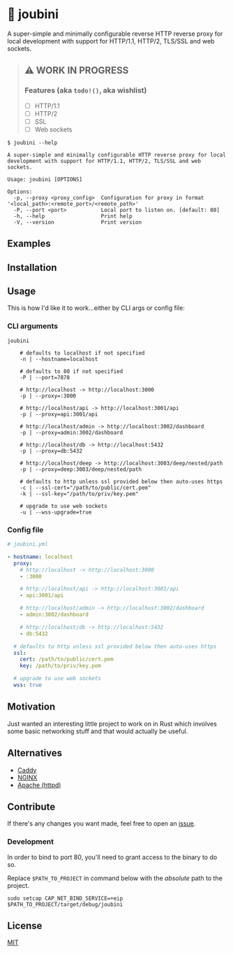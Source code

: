 # 🐙 joubini

A super-simple and minimally configurable reverse HTTP reverse proxy for local development with support for HTTP/1.1, HTTP/2, TLS/SSL and web sockets.

> ## ⚠️ WORK IN PROGRESS
>
> ### Features (aka `todo!()`, aka wishlist)
>
> - [ ] HTTP/1.1
> - [ ] HTTP/2
> - [ ] SSL
> - [ ] Web sockets

```shell
$ joubini --help

A super-simple and minimally configurable HTTP reverse proxy for local development with support for HTTP/1.1, HTTP/2, TLS/SSL and web sockets.

Usage: joubini [OPTIONS]

Options:
  -p, --proxy <proxy_config>  Configuration for proxy in format '<local_path>:<remote_port>/<remote_path>'
  -P, --port <port>           Local port to listen on. [default: 80]
  -h, --help                  Print help
  -V, --version               Print version

```

## Examples

## Installation

## Usage

This is how I'd like it to work...either by CLI args or config file:

### CLI arguments

```shell
joubini

	# defaults to localhost if not specified
	-n | --hostname=localhost

	# defaults to 80 if not specified
	-P | --port=7878

	# http://localhost -> http://localhost:3000
	-p | --proxy=:3000

	# http://localhost/api -> http://localhost:3001/api
	-p | --proxy=api:3001/api

	# http://localhost/admin -> http://localhost:3002/dashboard
	-p | --proxy=admin:3002/dashboard

	# http://localhost/db -> http://localhost:5432
	-p | --proxy=db:5432

	# http://localhost/deep -> http://localhost:3003/deep/nested/path
	-p | --proxy=deep:3003/deep/nested/path

	# defaults to http unless ssl provided below then auto-uses https
	-c | --ssl-cert="/path/to/public/cert.pem"
	-k | --ssl-key="/path/to/priv/key.pem"

	# upgrade to use web sockets
	-u | --wss-upgrade=true

```

### Config file

```yaml
# joubini.yml

- hostname: localhost
  proxy:
    # http://localhost -> http://localhost:3000
    - :3000

    # http://localhost/api -> http://localhost:3001/api
    - api:3001/api

    # http://localhost/admin -> http://localhost:3002/dashboard
    - admin:3002/dashboard

    # http://localhost/db -> http://localhost:5432
    - db:5432

  # defaults to http unless ssl provided below then auto-uses https
  ssl:
    cert: /path/to/public/cert.pem
    key: /path/to/priv/key.pem

  # upgrade to use web sockets
  wss: true
```

## Motivation

Just wanted an interesting little project to work on in Rust which involves some basic networking stuff and that would actually be useful.

## Alternatives

- [Caddy](https://caddyserver.com/)
- [NGINX](https://www.nginx.com/)
- [Apache (httpd)](https://httpd.apache.org/)

## Contribute

If there's any changes you want made, feel free to open an [issue](https://github.com/nixpig/joubini/issues).

### Development

In order to bind to port 80, you'll need to grant access to the binary to do so.

Replace `$PATH_TO_PROJECT` in command below with the _absolute_ path to the project.

```shell
sudo setcap CAP_NET_BIND_SERVICE=+eip $PATH_TO_PROJECT/target/debug/joubini

```

## License

[MIT](https://github.com/nixpig/joubini?tab=MIT-1-ov-file#readme)
